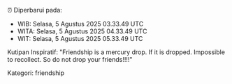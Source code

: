 ⏰ Diperbarui pada:
- WIB: Selasa, 5 Agustus 2025 03.33.49 UTC
- WITA: Selasa, 5 Agustus 2025 04.33.49 UTC
- WIT: Selasa, 5 Agustus 2025 05.33.49 UTC

Kutipan Inspiratif:
"Friendship is a mercury drop. If it is dropped. Impossible to recollect. So do not drop your friends!!!!"


Kategori: friendship


